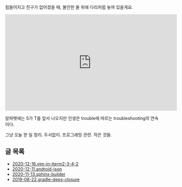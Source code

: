 힘들어지고 친구가 없어졌을 때, 불안한 물 위에 다리처럼 놓여 있을게요.

<iframe
  width="560"
  height="315"
  src="https://www.youtube.com/embed/WrcwRt6J32o"
  frameborder="0"
  allow="autoplay; encrypted-media"
  allowfullscreen>
</iframe>

알파벳에는 S가 T를 앞서 나오지만 인생은 trouble에 따르는 troubleshooting의 연속이다.

그냥 오늘 한 일 정리. 두서없이. 프로그래밍 관련. 작은 것들.

## 글 목록

* [2020-12-16.vim-in-iterm2-3-4-2](./2020-12-16.vim-in-iterm2-3-4-2/)
* [2020-12-11.android-json](./2020-12-11.android-json/)
* [2020-11-13.sphinx-builder](./2020-11-13.sphinx-builder/)
* [2019-08-22.gradle-deps-closure](./2019-08-22.gradle-deps-closure/)
